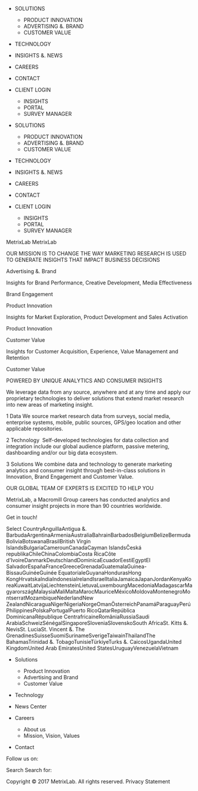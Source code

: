 *   SOLUTIONS
    *   PRODUCT INNOVATION
    *   ADVERTISING &. BRAND
    *   CUSTOMER VALUE
*   TECHNOLOGY
*   INSIGHTS &. NEWS
*   CAREERS
*   CONTACT
*   CLIENT LOGIN
    *   INSIGHTS
    *   PORTAL
    *   SURVEY MANAGER

*   SOLUTIONS
    *   PRODUCT INNOVATION
    *   ADVERTISING &. BRAND
    *   CUSTOMER VALUE
*   TECHNOLOGY
*   INSIGHTS &. NEWS
*   CAREERS
*   CONTACT
*   CLIENT LOGIN
    *   INSIGHTS
    *   PORTAL
    *   SURVEY MANAGER

MetrixLab MetrixLab

OUR MISSION IS TO CHANGE THE WAY MARKETING RESEARCH IS USED TO GENERATE INSIGHTS THAT IMPACT BUSINESS DECISIONS

Advertising &. Brand

Insights for Brand Performance, Creative Development, Media Effectiveness

Brand Engagement

Product Innovation

Insights for Market Exploration, Product Development and Sales Activation

Product Innovation

Customer Value

Insights for Customer Acquisition, Experience, Value Management and Retention

Customer Value

POWERED BY UNIQUE ANALYTICS AND CONSUMER INSIGHTS

We leverage data from any source, anywhere and at any time and apply our proprietary technologies to deliver solutions that extend market research into new areas of marketing insight.

1 Data We source market research data from surveys, social media, enterprise systems, mobile, public sources, GPS/geo location and other applicable repositories.

2 Technology  Self-developed technologies for data collection and integration include our global audience platform, passive metering, dashboarding and/or our big data ecosystem.

3 Solutions We combine data and technology to generate marketing analytics and consumer insight through best-in-class solutions in Innovation, Brand Engagement and Customer Value.

OUR GLOBAL TEAM OF EXPERTS IS EXCITED TO HELP YOU

MetrixLab, a Macromill Group careers has conducted analytics and consumer insight projects in more than 90 countries worldwide.

Get in touch!

Select CountryAnguillaAntigua &. BarbudaArgentinaArmeniaAustraliaBahrainBarbadosBelgiumBelizeBermudaBoliviaBotswanaBrasilBritish Virgin IslandsBulgariaCamerounCanadaCayman IslandsČeská republikaChileChinaColombiaCosta RicaCôte d'IvoireDanmarkDeutschlandDominicaEcuadorEestiEgyptEl SalvadorEspañaFranceGreeceGrenadaGuatemalaGuinea-BissauGuinéeGuinée EquatorialeGuyanaHondurasHong KongHrvatskaIndiaIndonesiaIrelandIsraelItaliaJamaicaJapanJordanKenyaKoreaKuwaitLatvijaLiechtensteinLietuvaLuxembourgMacedoniaMadagascarMagyarországMalaysiaMaliMaltaMarocMauriceMéxicoMoldovaMontenegroMontserratMozambiqueNederlandNew ZealandNicaraguaNigerNigeriaNorgeOmanÖsterreichPanamáParaguayPerúPhilippinesPolskaPortugalPuerto RicoQatarRepública DominicanaRépublique CentrafricaineRomâniaRussiaSaudi ArabiaSchweizSénégalSingaporeSloveniaSlovenskoSouth AfricaSt. Kitts &. NevisSt. LuciaSt. Vincent &. The GrenadinesSuisseSuomiSurinameSverigeTaiwainThailandThe BahamasTrinidad &. TobagoTunisieTürkiyeTurks &. CaicosUgandaUnited KingdomUnited Arab EmiratesUnited StatesUruguayVenezuelaVietnam

  

*   Solutions
    *   Product Innovation
    *   Advertising and Brand
    *   Customer Value

*   Technology
*   News Center

*   Careers
    *   About us
    *   Mission, Vision, Values

*   Contact

Follow us on:

Search Search for:

Copyright © 2017 MetrixLab. All rights reserved. Privacy Statement